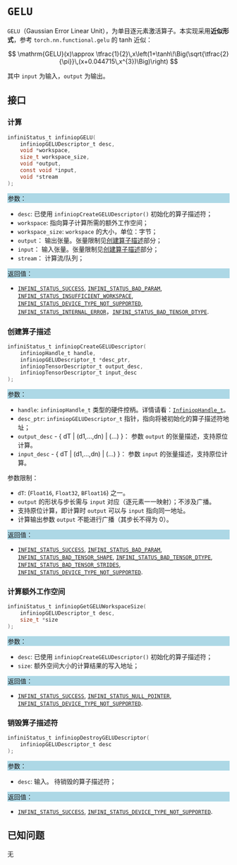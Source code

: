 ﻿# `GELU`

`GELU`（Gaussian Error Linear Unit），为单目逐元素激活算子。本实现采用**近似形式**，参考 `torch.nn.functional.gelu` 的 tanh 近似：

$$
\mathrm{GELU}(x)\approx \tfrac{1}{2}\,x\left(1+\tanh\!\Big(\sqrt{\tfrac{2}{\pi}}\,(x+0.044715\,x^{3})\Big)\right)
$$

其中 `input` 为输入，`output` 为输出。

## 接口

### 计算

```c
infiniStatus_t infiniopGELU(
    infiniopGELUDescriptor_t desc,
    void *workspace,
    size_t workspace_size,
    void *output,
    const void *input,
    void *stream
);
```

<div style="background-color: lightblue; padding: 1px;"> 参数： </div>

- `desc`:
  已使用 `infiniopCreateGELUDescriptor()` 初始化的算子描述符；
- `workspace`:
  指向算子计算所需的额外工作空间；
- `workspace_size`:
  `workspace` 的大小，单位：字节；
- `output`：
  输出张量。张量限制见[创建算子描述](#创建算子描述)部分；
- `input`：
  输入张量。张量限制见[创建算子描述](#创建算子描述)部分；
- `stream`：
  计算流/队列；

<div style="background-color: lightblue; padding: 1px;"> 返回值： </div>

- [`INFINI_STATUS_SUCCESS`], [`INFINI_STATUS_BAD_PARAM`], [`INFINI_STATUS_INSUFFICIENT_WORKSPACE`], [`INFINI_STATUS_DEVICE_TYPE_NOT_SUPPORTED`], [`INFINI_STATUS_INTERNAL_ERROR`]，[`INFINI_STATUS_BAD_TENSOR_DTYPE`].

### 创建算子描述

```c
infiniStatus_t infiniopCreateGELUDescriptor(
    infiniopHandle_t handle,
    infiniopGELUDescriptor_t *desc_ptr,
    infiniopTensorDescriptor_t output_desc,
    infiniopTensorDescriptor_t input_desc
);
```

<div style="background-color: lightblue; padding: 1px;"> 参数： </div>

- `handle`:
  `infiniopHandle_t` 类型的硬件控柄。详情请看：[`InfiniopHandle_t`]。
- `desc_ptr`:
  `infiniopGELUDescriptor_t` 指针，指向将被初始化的算子描述符地址；
- `output_desc` - { dT | (d1,...,dn) | (...) }：
  参数 `output` 的张量描述，支持原位计算。
- `input_desc` - { dT | (d1,...,dn) | (...) }：
  参数 `input` 的张量描述，支持原位计算。

参数限制：

- `dT`:  (`Float16`, `Float32`, `BFloat16`) 之一。
- `output` 的形状与步长需与 `input` 对应（逐元素一一映射）；不涉及广播。
- 支持原位计算，即计算时 `output` 可以与 `input` 指向同一地址。
- 计算输出参数 `output` 不能进行广播（其步长不得为 0）。

<div style="background-color: lightblue; padding: 1px;"> 返回值： </div>

- [`INFINI_STATUS_SUCCESS`], [`INFINI_STATUS_BAD_PARAM`], [`INFINI_STATUS_BAD_TENSOR_SHAPE`], [`INFINI_STATUS_BAD_TENSOR_DTYPE`], [`INFINI_STATUS_BAD_TENSOR_STRIDES`], [`INFINI_STATUS_DEVICE_TYPE_NOT_SUPPORTED`].

### 计算额外工作空间

```c
infiniStatus_t infiniopGetGELUWorkspaceSize(
    infiniopGELUDescriptor_t desc,
    size_t *size
);
```

<div style="background-color: lightblue; padding: 1px;"> 参数： </div>

- `desc`:
  已使用 `infiniopCreateGELUDescriptor()` 初始化的算子描述符；
- `size`:
  额外空间大小的计算结果的写入地址；

<div style="background-color: lightblue; padding: 1px;"> 返回值：</div>

- [`INFINI_STATUS_SUCCESS`], [`INFINI_STATUS_NULL_POINTER`], [`INFINI_STATUS_DEVICE_TYPE_NOT_SUPPORTED`].

### 销毁算子描述符

```c
infiniStatus_t infiniopDestroyGELUDescriptor(
    infiniopGELUDescriptor_t desc
);
```

<div style="background-color: lightblue; padding: 1px;"> 参数： </div>

- `desc`:
  输入。 待销毁的算子描述符；

<div style="background-color: lightblue; padding: 1px;"> 返回值： </div>

- [`INFINI_STATUS_SUCCESS`], [`INFINI_STATUS_DEVICE_TYPE_NOT_SUPPORTED`].

## 已知问题

无

<!-- 链接 -->
[`InfiniopHandle_t`]: /infiniop/handle/README.md

[`INFINI_STATUS_SUCCESS`]: /common/status/README.md#INFINI_STATUS_SUCCESS
[`INFINI_STATUS_BAD_PARAM`]: /common/status/README.md#INFINI_STATUS_BAD_PARAM
[`INFINI_STATUS_INSUFFICIENT_WORKSPACE`]: /common/status/README.md#INFINI_STATUS_INSUFFICIENT_WORKSPACE
[`INFINI_STATUS_DEVICE_TYPE_NOT_SUPPORTED`]: /common/status/README.md#INFINI_STATUS_DEVICE_TYPE_NOT_SUPPORTED
[`INFINI_STATUS_INTERNAL_ERROR`]: /common/status/README.md#INFINI_STATUS_INTERNAL_ERROR
[`INFINI_STATUS_NULL_POINTER`]: /common/status/README.md#INFINI_STATUS_NULL_POINTER
[`INFINI_STATUS_BAD_TENSOR_SHAPE`]: /common/status/README.md#INFINI_STATUS_BAD_TENSOR_SHAPE
[`INFINI_STATUS_BAD_TENSOR_DTYPE`]: /common/status/README.md#INFINI_STATUS_BAD_TENSOR_DTYPE
[`INFINI_STATUS_BAD_TENSOR_STRIDES`]: /common/status/README.md#INFINI_STATUS_BAD_TENSOR_STRIDES
